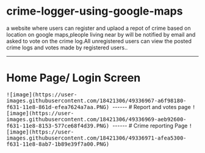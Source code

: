 # crime-logger-using-google-maps
a website where users can register and uplaod a repot of crime based on location on google maps,pleople living near by will be notified by email and asked to vote on the crime log.All unregistered users can view  the posted crime logs and votes made by registered users..

------
# Home Page/ Login Screen
<kbd>
![image](https://user-images.githubusercontent.com/18421306/49336967-a6f98180-f631-11e8-861d-efea7624a7aa.PNG)
</kbd>
------
# Report and votes page
<kbd>
![image](https://user-images.githubusercontent.com/18421306/49336969-aeb92600-f631-11e8-8153-577ce68f4d39.PNG)
</kbd>
------
# Crime reporting Page
<kbd>
![image](https://user-images.githubusercontent.com/18421306/49336971-afea5300-f631-11e8-8ab7-1b89e39f7a00.PNG)
</kbd>

